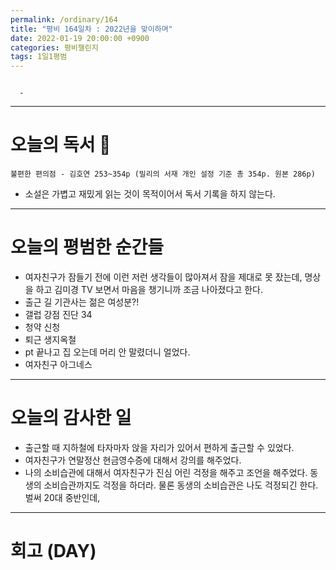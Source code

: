 ```yaml
---
permalink: /ordinary/164
title: "평비 164일차 : 2022년을 맞이하며"
date: 2022-01-19 20:00:00 +0900
categories: 평비챌린지
tags: 1일1평범
---
```

```

  - 
```

---
# 오늘의 독서 📕
`불편한 편의점 - 김호연 253~354p (밀리의 서재 개인 설정 기준 총 354p. 원본 286p)`  
* 소설은 가볍고 재밌게 읽는 것이 목적이어서 독서 기록을 하지 않는다.

---
# 오늘의 평범한 순간들
- 여자친구가 잠들기 전에 이런 저런 생각들이 많아져서 잠을 제대로 못 잤는데, 명상을 하고 김미경 TV 보면서 마음을 챙기니까 조금 나아졌다고 한다.
- 출근 길 기관사는 젊은 여성분?!
- 갤럽 강점 진단 34
- 청약 신청
- 퇴근 생지옥철
- pt 끝나고 집 오는데 머리 안 말렸더니 얼었다.
- 여자친구 아그네스

---
# 오늘의 감사한 일
- 출근할 때 지하철에 타자마자 앉을 자리가 있어서 편하게 출근할 수 있었다.
- 여자친구가 연말정산 현금영수증에 대해서 강의를 해주었다.
- 나의 소비습관에 대해서 여자친구가 진심 어린 걱정을 해주고 조언을 해주었다. 동생의 소비습관까지도 걱정을 하더라. 물론 동생의 소비습관은 나도 걱정되긴 한다. 벌써 20대 중반인데, 

---
# 회고 (DAY)
